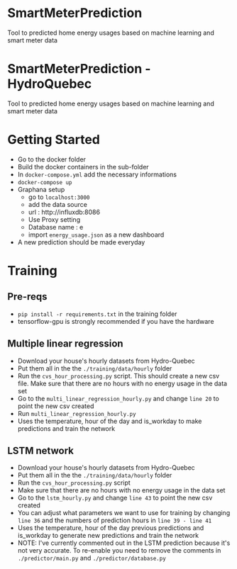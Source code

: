 
# SmartMeterPrediction
Tool to predicted home energy usages based on machine learning and smart meter data

# SmartMeterPrediction - HydroQuebec
Tool to predicted home energy usages based on machine learning and smart meter data

# Getting Started
  * Go to the docker folder
  * Build the docker containers in the sub-folder
  * In `docker-compose.yml` add the necessary informations
  * `docker-compose up`
  * Graphana setup
    * go to `localhost:3000`
    * add the data source
    * url : http://influxdb:8086
    * Use Proxy setting
    * Database name : e
    * import `energy_usage.json` as a new dashboard
  * A new prediction should be made everyday 

# Training

  ## Pre-reqs
  * `pip install -r requirements.txt` in the training folder
  * tensorflow-gpu is strongly recommended if you have the hardware
  ## Multiple linear regression
  * Download your house's hourly datasets from Hydro-Quebec
  * Put them all in the the `./training/data/hourly` folder
  * Run the `cvs_hour_processing.py` script. This should create a new csv file.
    Make sure that there are no hours with no energy usage in the data set
  * Go to the `multi_linear_regression_hourly.py` and change `line 20` to point the new csv created
  * Run `multi_linear_regression_hourly.py`
  * Uses the temperature, hour of the day and is_workday to make predictions and train the network
  
 ## LSTM network
  * Download your house's hourly datasets from Hydro-Quebec
  * Put them all in the the `./training/data/hourly` folder
  * Run the `cvs_hour_processing.py` script
  * Make sure that there are no hours with no energy usage in the data set
  * Go to the `lstm_hourly.py` and change `line 43` to point the new csv created
  * You can adjust what parameters we want to use for training by changing `line 36` and the numbers of prediction hours in       `line 39 - line 41`
  * Uses the temperature, hour of the day previous predictions and is_workday to generate new predictions and train the network
  * NOTE: I've currently commented out in the LSTM prediction because it's not very accurate. To re-enable you need to remove the comments in `./predictor/main.py` and `./predictor/database.py`
